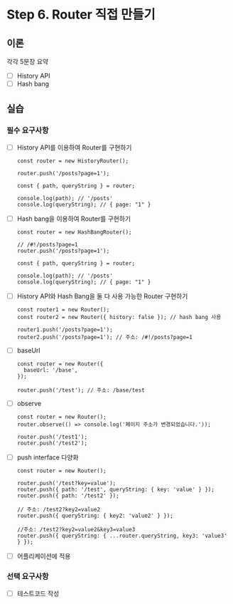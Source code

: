# Step 6. Router 직접 만들기

## 이론

각각 5문장 요약

- [ ]  History API
- [ ]  Hash bang

## 실습

### 필수 요구사항

- [ ]  History API를 이용하여 Router를 구현하기

   ```tsx
   const router = new HistoryRouter();
   
   router.push('/posts?page=1');
   
   const { path, queryString } = router;
   
   console.log(path); // '/posts'
   console.log(queryString); // { page: "1" }
   ```

- [ ]  Hash bang을 이용하여 Router를 구현하기

   ```tsx
   const router = new HashBangRouter();
   
   // /#!/posts?page=1
   router.push('/posts?page=1');
   
   const { path, queryString } = router;
   
   console.log(path); // '/posts'
   console.log(queryString); // { page: "1" }
   ```

- [ ]  History API와 Hash Bang을 둘 다 사용 가능한 Router 구현하기

   ```tsx
   const router1 = new Router();
   const router2 = new Router({ history: false }); // hash bang 사용
   
   router1.push('/posts?page=1');
   router2.push('/posts?page=1'); // 주소: /#!/posts?page=1
   
   ```

- [ ]  baseUrl

   ```tsx
   const router = new Router({
     baseUrl: '/base',
   });
   
   router.push('/test'); // 주소: /base/test
   ```

- [ ]  observe

   ```tsx
   const router = new Router();
   router.observe(() => console.log('페이지 주소가 변경되었습니다.'));
   
   router.push('/test1');
   router.push('/test2');
   ```

- [ ]  push interface 다양화

   ```tsx
   const router = new Router();
   
   router.push('/test?key=value');
   router.push({ path: '/test', queryString: { key: 'value' } });
   router.push({ path: '/test2' });
   
   // 주소: /test2?key2=value2
   router.push({ queryString: { key2: 'value2' } }); 
   
   //주소: /test2?key2=value2&key3=value3
   router.push({ queryString: { ...router.queryString, key3: 'value3' } });
   ```

- [ ]  어플리케이션에 적용

### 선택 요구사항

- [ ]  테스트코드 작성
